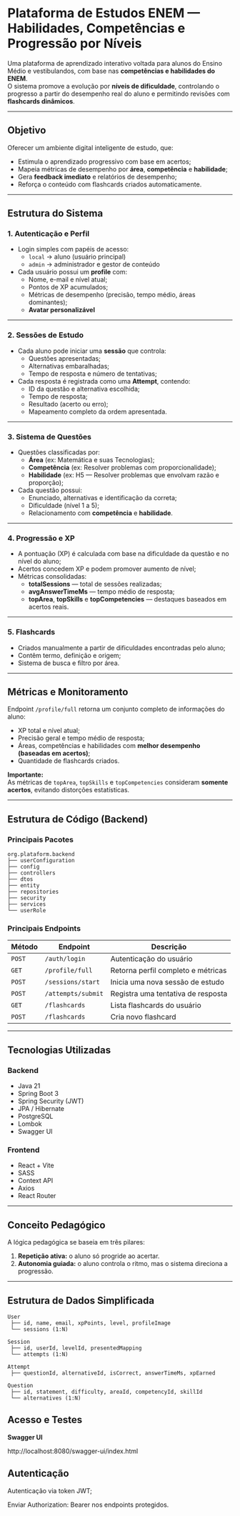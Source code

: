 # Plataforma de Estudos ENEM — Habilidades, Competências e Progressão por Níveis

Uma plataforma de aprendizado interativo voltada para alunos do Ensino Médio e vestibulandos, com base nas **competências e habilidades do ENEM**.  
O sistema promove a evolução por **níveis de dificuldade**, controlando o progresso a partir do desempenho real do aluno e permitindo revisões com **flashcards dinâmicos**.

---

## Objetivo

Oferecer um ambiente digital inteligente de estudo, que:
- Estimula o aprendizado progressivo com base em acertos;
- Mapeia métricas de desempenho por **área**, **competência** e **habilidade**;
- Gera **feedback imediato** e relatórios de desempenho;
- Reforça o conteúdo com flashcards criados automaticamente.

---

## Estrutura do Sistema

### **1. Autenticação e Perfil**
- Login simples com papéis de acesso:
    - `local` → aluno (usuário principal)
    - `admin` → administrador e gestor de conteúdo
- Cada usuário possui um **profile** com:
    - Nome, e-mail e nível atual;
    - Pontos de XP acumulados;
    - Métricas de desempenho (precisão, tempo médio, áreas dominantes);
    - **Avatar personalizável**

---

### **2. Sessões de Estudo**
- Cada aluno pode iniciar uma **sessão** que controla:
    - Questões apresentadas;
    - Alternativas embaralhadas;
    - Tempo de resposta e número de tentativas;
- Cada resposta é registrada como uma **Attempt**, contendo:
    - ID da questão e alternativa escolhida;
    - Tempo de resposta;
    - Resultado (acerto ou erro);
    - Mapeamento completo da ordem apresentada.

---

### **3. Sistema de Questões**
- Questões classificadas por:
    - **Área** (ex: Matemática e suas Tecnologias);
    - **Competência** (ex: Resolver problemas com proporcionalidade);
    - **Habilidade** (ex: H5 — Resolver problemas que envolvam razão e proporção);
- Cada questão possui:
    - Enunciado, alternativas e identificação da correta;
    - Dificuldade (nível 1 a 5);
    - Relacionamento com **competência** e **habilidade**.

---

### **4. Progressão e XP**
- A pontuação (XP) é calculada com base na dificuldade da questão e no nível do aluno;
- Acertos concedem XP e podem promover aumento de nível;
- Métricas consolidadas:
    - **totalSessions** — total de sessões realizadas;
    - **avgAnswerTimeMs** — tempo médio de resposta;
    - **topArea**, **topSkills** e **topCompetencies** — destaques baseados em acertos reais.

---

### **5. Flashcards**
- Criados manualmente a partir de dificuldades encontradas pelo aluno;
- Contêm termo, definição e origem;
- Sistema de busca e filtro por área.

---

## Métricas e Monitoramento

Endpoint `/profile/full` retorna um conjunto completo de informações do aluno:
- XP total e nível atual;
- Precisão geral e tempo médio de resposta;
- Áreas, competências e habilidades com **melhor desempenho (baseadas em acertos)**;
- Quantidade de flashcards criados.

**Importante:**  
As métricas de `topArea`, `topSkills` e `topCompetencies` consideram **somente acertos**, evitando distorções estatísticas.

---

## Estrutura de Código (Backend)

### **Principais Pacotes**

```tree
org.plataform.backend
├── userConfiguration
├── config
├── controllers
├── dtos
├── entity
├── repositories
├── security
├── services
└── userRole
```

### **Principais Endpoints**
| Método | Endpoint | Descrição |
|--------|-----------|-----------|
| `POST` | `/auth/login` | Autenticação do usuário |
| `GET` | `/profile/full` | Retorna perfil completo e métricas |
| `POST` | `/sessions/start` | Inicia uma nova sessão de estudo |
| `POST` | `/attempts/submit` | Registra uma tentativa de resposta |
| `GET` | `/flashcards` | Lista flashcards do usuário |
| `POST` | `/flashcards` | Cria novo flashcard |

---

## Tecnologias Utilizadas

### **Backend**
- Java 21
- Spring Boot 3
- Spring Security (JWT)
- JPA / Hibernate
- PostgreSQL
- Lombok
- Swagger UI

### **Frontend**
- React + Vite
- SASS
- Context API
- Axios
- React Router

---

## Conceito Pedagógico

A lógica pedagógica se baseia em três pilares:
1. **Repetição ativa:** o aluno só progride ao acertar.
3. **Autonomia guiada:** o aluno controla o ritmo, mas o sistema direciona a progressão.

---

## Estrutura de Dados Simplificada

```tree
User
 ├── id, name, email, xpPoints, level, profileImage
 └── sessions (1:N)

Session
 ├── id, userId, levelId, presentedMapping
 └── attempts (1:N)

Attempt
 ├── questionId, alternativeId, isCorrect, answerTimeMs, xpEarned

Question
 ├── id, statement, difficulty, areaId, competencyId, skillId
 └── alternatives (1:N)
```

## Acesso e Testes
**Swagger UI**

http://localhost:8080/swagger-ui/index.html

## Autenticação

Autenticação via token JWT;

Enviar Authorization: Bearer <token> nos endpoints protegidos.
